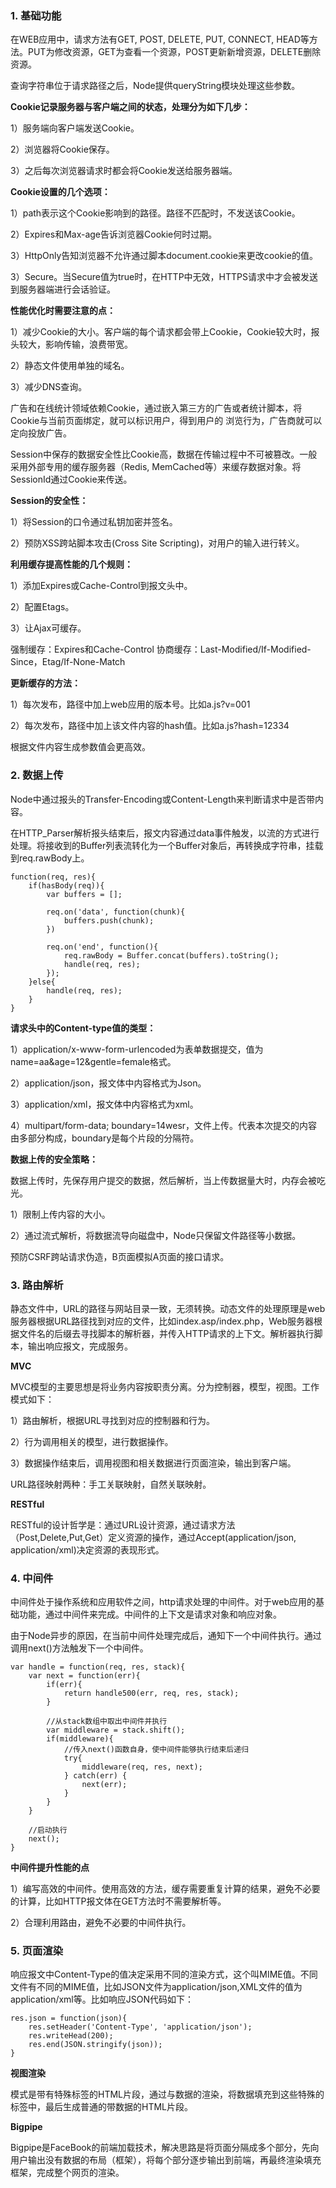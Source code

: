
### 1. 基础功能

在WEB应用中，请求方法有GET, POST, DELETE, PUT, CONNECT, HEAD等方法。PUT为修改资源，GET为查看一个资源，POST更新新增资源，DELETE删除资源。

查询字符串位于请求路径之后，Node提供queryString模块处理这些参数。

**Cookie记录服务器与客户端之间的状态，处理分为如下几步：**

1）服务端向客户端发送Cookie。

2）浏览器将Cookie保存。

3）之后每次浏览器请求时都会将Cookie发送给服务器端。


**Cookie设置的几个选项：**

1）path表示这个Cookie影响到的路径。路径不匹配时，不发送该Cookie。

2）Expires和Max-age告诉浏览器Cookie何时过期。

3）HttpOnly告知浏览器不允许通过脚本document.cookie来更改cookie的值。

3）Secure。当Secure值为true时，在HTTP中无效，HTTPS请求中才会被发送到服务器端进行会话验证。


**性能优化时需要注意的点：**

1）减少Cookie的大小。客户端的每个请求都会带上Cookie，Cookie较大时，报头较大，影响传输，浪费带宽。

2）静态文件使用单独的域名。

3）减少DNS查询。



广告和在线统计领域依赖Cookie，通过嵌入第三方的广告或者统计脚本，将Cookie与当前页面绑定，就可以标识用户，得到用户的 浏览行为，广告商就可以定向投放广告。

Session中保存的数据安全性比Cookie高，数据在传输过程中不可被篡改。一般采用外部专用的缓存服务器（Redis, MemCached等）来缓存数据对象。将SessionId通过Cookie来传送。

**Session的安全性：**

1）将Session的口令通过私钥加密并签名。

2）预防XSS跨站脚本攻击(Cross Site Scripting)，对用户的输入进行转义。

**利用缓存提高性能的几个规则：**

1）添加Expires或Cache-Control到报文头中。

2）配置Etags。

3）让Ajax可缓存。

强制缓存：Expires和Cache-Control
协商缓存：Last-Modified/If-Modified-Since，Etag/If-None-Match

**更新缓存的方法：**

1）每次发布，路径中加上web应用的版本号。比如a.js?v=001

2）每次发布，路径中加上该文件内容的hash值。比如a.js?hash=12334

根据文件内容生成参数值会更高效。


### 2. 数据上传

Node中通过报头的Transfer-Encoding或Content-Length来判断请求中是否带内容。

在HTTP_Parser解析报头结束后，报文内容通过data事件触发，以流的方式进行处理。将接收到的Buffer列表流转化为一个Buffer对象后，再转换成字符串，挂载到req.rawBody上。

```
function(req, res){
    if(hasBody(req)){
        var buffers = [];
        
        req.on('data', function(chunk){
            buffers.push(chunk);
        })
        
        req.on('end', function(){
            req.rawBody = Buffer.concat(buffers).toString();
            handle(req, res);
        });
    }else{
        handle(req, res);
    }
}
```


**请求头中的Content-type值的类型：**

1）application/x-www-form-urlencoded为表单数据提交，值为name=aa&age=12&gentle=female格式。

2）application/json，报文体中内容格式为Json。

3）application/xml，报文体中内容格式为xml。

4）multipart/form-data; boundary=14wesr，文件上传。代表本次提交的内容由多部分构成，boundary是每个片段的分隔符。

**数据上传的安全策略：**

数据上传时，先保存用户提交的数据，然后解析，当上传数据量大时，内存会被吃光。

1）限制上传内容的大小。

2）通过流式解析，将数据流导向磁盘中，Node只保留文件路径等小数据。

预防CSRF跨站请求伪造，B页面模拟A页面的接口请求。


### 3. 路由解析

静态文件中，URL的路径与网站目录一致，无须转换。动态文件的处理原理是web服务器根据URL路径找到对应的文件，比如index.asp/index.php，Web服务器根据文件名的后缀去寻找脚本的解析器，并传入HTTP请求的上下文。解析器执行脚本，输出响应报文，完成服务。

**MVC**

MVC模型的主要思想是将业务内容按职责分离。分为控制器，模型，视图。工作模式如下：

1）路由解析，根据URL寻找到对应的控制器和行为。 

2）行为调用相关的模型，进行数据操作。

3）数据操作结束后，调用视图和相关数据进行页面渲染，输出到客户端。


URL路径映射两种：手工关联映射，自然关联映射。

**RESTful**

RESTful的设计哲学是：通过URL设计资源，通过请求方法（Post,Delete,Put,Get）定义资源的操作，通过Accept(application/json, application/xml)决定资源的表现形式。

### 4. 中间件

中间件处于操作系统和应用软件之间，http请求处理的中间件。对于web应用的基础功能，通过中间件来完成。中间件的上下文是请求对象和响应对象。

由于Node异步的原因，在当前中间件处理完成后，通知下一个中间件执行。通过调用next()方法触发下一个中间件。

```
var handle = function(req, res, stack){
    var next = function(err){
        if(err){
            return handle500(err, req, res, stack);
        }
        
        //从stack数组中取出中间件并执行
        var middleware = stack.shift();
        if(middleware){
            //传入next()函数自身，使中间件能够执行结束后递归
            try{
                middleware(req, res, next);
            } catch(err) {
                next(err);
            }
        }
    }
    
    //启动执行
    next();
}
```

**中间件提升性能的点**

1）编写高效的中间件。使用高效的方法，缓存需要重复计算的结果，避免不必要的计算，比如HTTP报文体在GET方法时不需要解析等。

2）合理利用路由，避免不必要的中间件执行。

### 5. 页面渲染

响应报文中Content-Type的值决定采用不同的渲染方式，这个叫MIME值。不同文件有不同的MIME值，比如JSON文件为application/json,XML文件的值为application/xml等。比如响应JSON代码如下：

```
res.json = function(json){
    res.setHeader('Content-Type', 'application/json');
    res.writeHead(200);
    res.end(JSON.stringify(json));
}
```

**视图渲染**

模式是带有特殊标签的HTML片段，通过与数据的渲染，将数据填充到这些特殊的标签中，最后生成普通的带数据的HTML片段。

**Bigpipe**

Bigpipe是FaceBook的前端加载技术，解决思路是将页面分隔成多个部分，先向用户输出没有数据的布局（框架），将每个部分逐步输出到前端，再最终渲染填充框架，完成整个网页的渲染。










